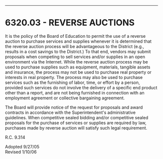****

6320.03 - REVERSE AUCTIONS
==========================

It is the policy of the Board of Education to permit the use of a
reverse auction to purchase services and supplies whenever it is
determined that the reverse auction process will be advantageous to the
District (e.g., results in a cost savings to the District.) To that end,
vendors may submit proposals when competing to sell services and/or
supplies in an open environment via the Internet. While the reverse
auction process may be used to purchase supplies such as equipment,
materials, tangible assets and insurance, the process may not be used to
purchase real property or interests in real property. The process may
also be used to purchase services such as the furnishing of labor, time,
or effort by a person, provided such services do not involve the
delivery of a specific end product other than a report, and are not
being furnished in connection with an employment agreement or collective
bargaining agreement.

The Board will provide notice of the request for proposals and award
contracts in accordance with the Superintendent's administrative
guidelines. When competitive sealed bidding and/or competitive sealed
proposals for the purchase of services or supplies are required by law,
purchases made by reverse auction will satisfy such legal requirement.

R.C. 9.314

Adopted 9/27/05\
 Revised 1/10/06
